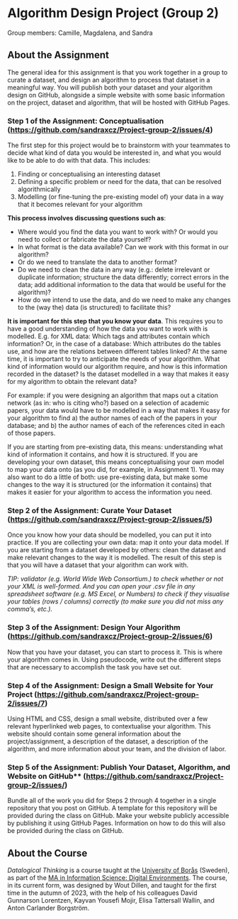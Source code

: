 # Algorithm Design Project (Group 2)  
Group members: 
Camille, Magdalena, and Sandra 

## About the Assignment
The general idea for this assignment is that you work together in a group to curate a dataset, and design an algorithm to process that dataset in a meaningful way. You will publish both your dataset and your algorithm design on GitHub, alongside a simple website with some basic information on the project, dataset and algorithm, that will be hosted with GitHub Pages.

### Step 1 of the Assignment: Conceptualisation (https://github.com/sandraxcz/Project-group-2/issues/4) 
The first step for this project would be to brainstorm with your teammates to decide what kind of data you would be interested in, and what you would like to be able to do with that data. This includes:

1. Finding or conceptualising an interesting dataset
2. Defining a specific problem or need for the data, that can be resolved algorithmically
3. Modelling (or fine-tuning the pre-existing model of) your data in a way that it becomes relevant for your algorithm
   
**This process involves discussing questions such as**: 
- Where would you find the data you want to work with? Or would you need to collect or fabricate the data yourself?
- In what format is the data available? Can we work with this format in our algorithm?
- Or do we need to translate the data to another format?
- Do we need to clean the data in any way (e.g.: delete irrelevant or duplicate information; structure the data differently; correct errors in the data; add additional information to the data that would be useful for the algorithm)?
- How do we intend to use the data, and do we need to make any changes to the (way the) data (is structured) to facilitate this?

**It is important for this step that you know your data**. This requires you to have a good understanding of how the data you want to work with is modelled. E.g. for XML data: Which tags and attributes contain which information? Or, in the case of a database: Which attributes do the tables use, and how are the relations between different tables linked? At the same time, it is important to try to anticipate the needs of your algorithm. What kind of information would our algorithm require, and how is this information recorded in the dataset? Is the dataset modelled in a way that makes it easy for my algorithm to obtain the relevant data?

For example: if you were designing an algorithm that maps out a citation network (as in: who is citing who?) based on a selection of academic papers, your data would have to be modelled in a way that makes it easy for your algorithm to find a) the author names of each of the papers in your database; and b) the author names of each of the references cited in each of those papers.

If you are starting from pre-existing data, this means: understanding what kind of information it contains, and how it is structured. If you are developing your own dataset, this means conceptualising your own model to map your data onto (as you did, for example, in Assignment 1). You may also want to do a little of both: use pre-existing data, but make some changes to the way it is structured (or the information it contains) that makes it easier for your algorithm to access the information you need.

### Step 2 of the Assignment: Curate Your Dataset (https://github.com/sandraxcz/Project-group-2/issues/5)
Once you know how your data should be modelled, you can put it into practice. If you are collecting your own data: map it onto your data model. If you are starting from a dataset developed by others: clean the dataset and make relevant changes to the way it is modelled. The result of this step is that you will have a dataset that your algorithm can work with.

 *TIP: validator (e.g. World Wide Web Consortium.) to check whether or not your XML is well-formed. And you can open your .csv file in any spreadsheet software (e.g. MS Excel, or Numbers) to check if they visualise your tables (rows / columns) correctly (to make sure you did not miss any comma’s, etc.).*

### Step 3 of the Assignment: Design Your Algorithm (https://github.com/sandraxcz/Project-group-2/issues/6) 
Now that you have your dataset, you can start to process it. This is where your algorithm comes in. Using pseudocode, write out the different steps that are necessary to accomplish the task you have set out.

### Step 4 of the Assignment: Design a Small Website for Your Project (https://github.com/sandraxcz/Project-group-2/issues/7) 
Using HTML and CSS, design a small website, distributed over a few relevant hyperlinked web pages, to contextualise your algorithm. This website should contain some general information about the project/assignment, a description of the dataset, a description of the algorithm, and more information about your team, and the division of labor.

### Step 5 of the Assignment: Publish Your Dataset, Algorithm, and Website on GitHub** (https://github.com/sandraxcz/Project-group-2/issues/)
Bundle all of the work you did for Steps 2 through 4 together in a single repository that you post on GitHub. A template for this repository will be provided during the class on GitHub. Make your website publicly accessible by publishing it using GitHub Pages. Information on how to do this will also be provided during the class on GitHub.

## About the Course
*Datalogical Thinking* is a course taught at the [University of Borås](https://www.hb.se) (Sweden), as part of the [MA in Information Science: Digital Environments](https://www.hb.se/en/international-student/program/programmes/masters-programme-in-information-science-digital-environments/). The course, in its current form, was designed by Wout Dillen, and taught for the first time in the autumn of 2023, with the help of his colleagues David Gunnarson Lorentzen, Kayvan Yousefi Mojir, Elisa Tattersall Wallin, and Anton Carlander Borgström.

